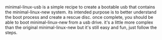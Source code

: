 minimal-linux-usb is a simple recipe to create a bootable usb that contains the minimal-linux-new system.  its intended purpose is to better understand the boot process and create a rescue disc.  once complete, you should be able to boot minimal-linux-new from a usb drive.  it's a little more complex than the original minimal-linux-new but it's still easy and fun, just follow the steps.
